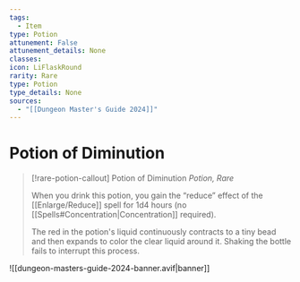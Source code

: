 ```yaml
---
tags:
  - Item
type: Potion
attunement: False
attunement_details: None
classes:
icon: LiFlaskRound
rarity: Rare
type: Potion
type_details: None
sources: 
  - "[[Dungeon Master's Guide 2024]]"
---
```

# Potion of Diminution
>[!rare-potion-callout] Potion of Diminution
>_Potion, Rare_
>
>When you drink this potion, you gain the “reduce” effect of the [[Enlarge/Reduce]] spell for 1d4 hours (no [[Spells#Concentration\|Concentration]] required).
>
>The red in the potion's liquid continuously contracts to a tiny bead and then expands to color the clear liquid around it. Shaking the bottle fails to interrupt this process.
>


![[dungeon-masters-guide-2024-banner.avif|banner]]